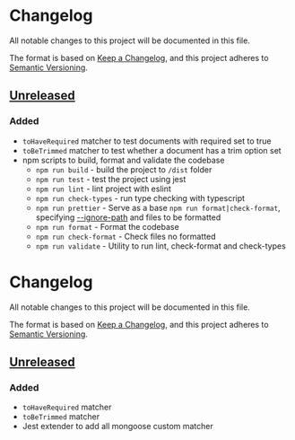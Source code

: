 # Changelog

All notable changes to this project will be documented in this file.

The format is based on [Keep a Changelog](https://keepachangelog.com/en/1.0.0/),
and this project adheres to [Semantic Versioning](https://semver.org/spec/v2.0.0.html).

## [Unreleased]

### Added

- `toHaveRequired` matcher to test documents with required set to true
- `toBeTrimmed` matcher to test whether a document has a trim option set
- npm scripts to build, format and validate the codebase
  - `npm run build` - build the project to `/dist` folder
  - `npm run test` - test the project using jest
  - `npm run lint` - lint project with eslint
  - `npm run check-types` - run type checking with typescript
  - `npm run prettier` - Serve as a base `npm run format|check-format`, specifying [--ignore-path](https://prettier.io/docs/en/cli.html#--ignore-path) and files to be formatted
  - `npm run format` - Format the codebase
  - `npm run check-format` - Check files no formatted
  - `npm run validate` - Utility to run lint, check-format and check-types

[unreleased]: https://github.com/peterleiva/mongoose-matchers/compare/v1.0.0...HEAD

# Changelog

All notable changes to this project will be documented in this file.

The format is based on [Keep a Changelog](https://keepachangelog.com/en/1.0.0/),
and this project adheres to [Semantic Versioning](https://semver.org/spec/v2.0.0.html).

## [Unreleased]

### Added

- `toHaveRequired` matcher
- `toBeTrimmed` matcher
- Jest extender to add all mongoose custom matcher

[unreleased]: https://github.com/olivierlacan/keep-a-changelog/compare/HEAD
